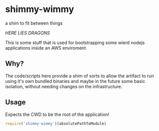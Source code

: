 # shimmy-wimmy

a shim to fit between things

_HERE LIES DRAGONS_

This is some stuff that is used for bootstrapping some wierd nodejs applications inside an AWS enviroment.

## Why?

The code/scripts here provide a shim of sorts to allow the artifact to run using it's own bundled binaries
and maybe in the future some basic isolation, without needing changes on the infrastructure.

## Usage

Expects the CWD to be the root of the application!

```js
require('shimmy-wimmy')(absolutePathToModule)
```
